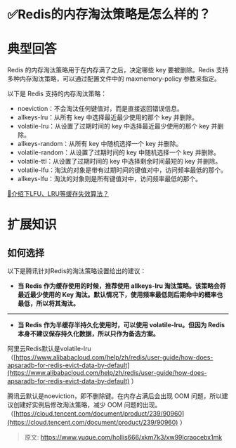 # ✅Redis的内存淘汰策略是怎么样的？

# 典型回答


Redis 的内存淘汰策略用于在内存满了之后，决定哪些 key 要被删除。Redis 支持多种内存淘汰策略，可以通过配置文件中的 maxmemory-policy 参数来指定。



以下是 Redis 支持的内存淘汰策略：

+ noeviction：不会淘汰任何键值对，而是直接返回错误信息。
+ allkeys-lru：从所有 key 中选择最近最少使用的那个 key 并删除。
+ volatile-lru：从设置了过期时间的 key 中选择最近最少使用的那个 key 并删除。
+ allkeys-random：从所有 key 中随机选择一个 key 并删除。
+ volatile-random：从设置了过期时间的 key 中随机选择一个 key 并删除。
+ volatile-ttl：从设置了过期时间的 key 中选择剩余时间最短的 key 并删除。
+  volatile-lfu：淘汰的对象是带有过期时间的键值对中，访问频率最低的那个。
+ allkeys-lfu：淘汰的对象则是所有键值对中，访问频率最低的那个。



[📝介绍下LFU、LRU等缓存失效算法？](https://www.yuque.com/hollis666/xkm7k3/gl3fivks74z4d10e)

# 扩展知识


## 如何选择


以下是腾讯针对Redis的淘汰策略设置给出的建议：



+ **当 Redis 作为缓存使用的时候，推荐使用 allkeys-lru 淘汰策略。该策略会将最近最少使用的 Key 淘汰。默认情况下，使用频率最低则后期命中的概率也最低，所以将其淘汰。**

****

+ **当 Redis 作为半缓存半持久化使用时，可以使用 volatile-lru。但因为 Redis 本身不建议保存持久化数据，所以只作为备选方案。**



阿里云Redis默认是volatile-lru （[https://www.alibabacloud.com/help/zh/redis/user-guide/how-does-apsaradb-for-redis-evict-data-by-default](https://www.alibabacloud.com/help/zh/redis/user-guide/how-does-apsaradb-for-redis-evict-data-by-default) ）

<font style="color:rgb(24, 24, 24);"></font>

腾讯云默认是noeviction，即不删除键。在内存占满后会出现 OOM 问题，所以建议创建好实例后修改淘汰策略，减少 OOM 问题的出现。（[https://cloud.tencent.com/document/product/239/90960](https://cloud.tencent.com/document/product/239/90960) ）







> 原文: <https://www.yuque.com/hollis666/xkm7k3/xw99lcraocebx1mk>